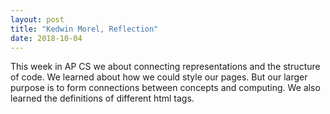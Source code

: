 ```yaml
---
layout: post
title: "Kedwin Morel, Reflection"
date: 2018-10-04
---
```


This week in AP CS we about connecting representations and the structure of code. We learned about how we could style our pages. But our larger purpose is to form connections between concepts and computing. We also learned the definitions of different html tags.
